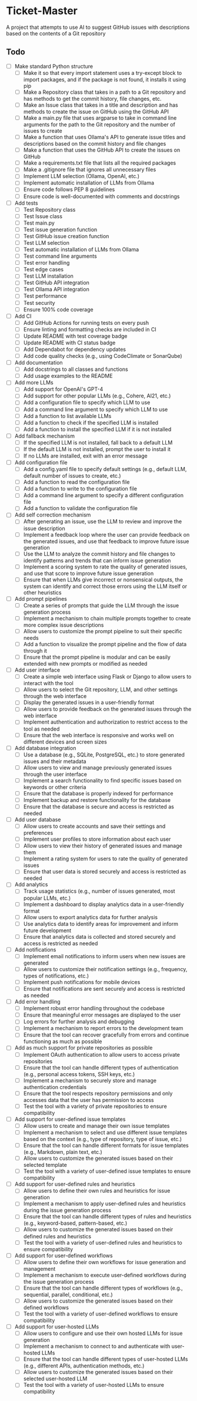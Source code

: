# Ticket-Master

A project that attempts to use AI to suggest GitHub issues with descriptions
based on the contents of a Git repository

## Todo

- [ ] Make standard Python structure
  - [ ] Make it so that every import statement uses a try-except block to
        import packages, and if the package is not found, it installs it using
        pip
  - [ ] Make a Repository class that takes in a path to a Git repository and
        has methods to get the commit history, file changes, etc.
  - [ ] Make an Issue class that takes in a title and description and has
        methods to create the issue on GitHub using the GitHub API
  - [ ] Make a main.py file that uses argparse to take in command line
        arguments for the path to the Git repository and the number of issues to
        create
  - [ ] Make a function that uses Ollama's API to generate issue titles and
        descriptions based on the commit history and file changes
  - [ ] Make a function that uses the GitHub API to create the issues on GitHub
  - [ ] Make a requirements.txt file that lists all the required packages
  - [ ] Make a .gitignore file that ignores all unnecessary files
  - [ ] Implement LLM selection (Ollama, OpenAI, etc.)
  - [ ] Implement automatic installation of LLMs from Ollama
  - [ ] Ensure code follows PEP 8 guidelines
  - [ ] Ensure code is well-documented with comments and docstrings

- [ ] Add tests
  - [ ] Test Repository class
  - [ ] Test Issue class
  - [ ] Test main.py
  - [ ] Test issue generation function
  - [ ] Test GitHub issue creation function
  - [ ] Test LLM selection
  - [ ] Test automatic installation of LLMs from Ollama
  - [ ] Test command line arguments
  - [ ] Test error handling
  - [ ] Test edge cases
  - [ ] Test LLM installation
  - [ ] Test GitHub API integration
  - [ ] Test Ollama API integration
  - [ ] Test performance
  - [ ] Test security
  - [ ] Ensure 100% code coverage

- [ ] Add CI
  - [ ] Add GitHub Actions for running tests on every push
  - [ ] Ensure linting and formatting checks are included in CI
  - [ ] Update README with test coverage badge
  - [ ] Update README with CI status badge
  - [ ] Add Dependabot for dependency updates
  - [ ] Add code quality checks (e.g., using CodeClimate or SonarQube)

- [ ] Add documentation
  - [ ] Add docstrings to all classes and functions
  - [ ] Add usage examples to the README

- [ ] Add more LLMs
  - [ ] Add support for OpenAI's GPT-4
  - [ ] Add support for other popular LLMs (e.g., Cohere, AI21, etc.)
  - [ ] Add a configuration file to specify which LLM to use
  - [ ] Add a command line argument to specify which LLM to use
  - [ ] Add a function to list available LLMs
  - [ ] Add a function to check if the specified LLM is installed
  - [ ] Add a function to install the specified LLM if it is not installed

- [ ] Add fallback mechanism
  - [ ] If the specified LLM is not installed, fall back to a default LLM
  - [ ] If the default LLM is not installed, prompt the user to install it
  - [ ] If no LLMs are installed, exit with an error message

- [ ] Add configuration file
  - [ ] Add a config.yaml file to specify default settings (e.g., default LLM,
        default number of issues to create, etc.)
  - [ ] Add a function to read the configuration file
  - [ ] Add a function to write to the configuration file
  - [ ] Add a command line argument to specify a different configuration file
  - [ ] Add a function to validate the configuration file

- [ ] Add self correction mechanism
  - [ ] After generating an issue, use the LLM to review and improve the issue
        description
  - [ ] Implement a feedback loop where the user can provide feedback on the
        generated issues, and use that feedback to improve future issue
        generation
  - [ ] Use the LLM to analyze the commit history and file changes to identify
        patterns and trends that can inform issue generation
  - [ ] Implement a scoring system to rate the quality of generated issues, and
        use that score to improve future issue generation
  - [ ] Ensure that when LLMs give incorrect or nonsensical outputs, the system
        can identify and correct those errors using the LLM itself or other
        heuristics

- [ ] Add prompt pipelines
  - [ ] Create a series of prompts that guide the LLM through the issue
        generation process
  - [ ] Implement a mechanism to chain multiple prompts together to create more
        complex issue descriptions
  - [ ] Allow users to customize the prompt pipeline to suit their specific
        needs
  - [ ] Add a function to visualize the prompt pipeline and the flow of data
        through it
  - [ ] Ensure that the prompt pipeline is modular and can be easily extended
        with new prompts or modified as needed

- [ ] Add user interface
  - [ ] Create a simple web interface using Flask or Django to allow users to
        interact with the tool
  - [ ] Allow users to select the Git repository, LLM, and other settings
        through the web interface
  - [ ] Display the generated issues in a user-friendly format
  - [ ] Allow users to provide feedback on the generated issues through the web
        interface
  - [ ] Implement authentication and authorization to restrict access to the
        tool as needed
  - [ ] Ensure that the web interface is responsive and works well on different
        devices and screen sizes

- [ ] Add database integration
  - [ ] Use a database (e.g., SQLite, PostgreSQL, etc.) to store generated
        issues and their metadata
  - [ ] Allow users to view and manage previously generated issues through the
        user interface
  - [ ] Implement a search functionality to find specific issues based on
        keywords or other criteria
  - [ ] Ensure that the database is properly indexed for performance
  - [ ] Implement backup and restore functionality for the database
  - [ ] Ensure that the database is secure and access is restricted as needed

- [ ] Add user database
  - [ ] Allow users to create accounts and save their settings and preferences
  - [ ] Implement user profiles to store information about each user
  - [ ] Allow users to view their history of generated issues and manage them
  - [ ] Implement a rating system for users to rate the quality of generated
        issues
  - [ ] Ensure that user data is stored securely and access is restricted as
        needed

- [ ] Add analytics
  - [ ] Track usage statistics (e.g., number of issues generated, most popular
        LLMs, etc.)
  - [ ] Implement a dashboard to display analytics data in a user-friendly
        format
  - [ ] Allow users to export analytics data for further analysis
  - [ ] Use analytics data to identify areas for improvement and inform future
        development
  - [ ] Ensure that analytics data is collected and stored securely and access
        is restricted as needed

- [ ] Add notifications
  - [ ] Implement email notifications to inform users when new issues are
        generated
  - [ ] Allow users to customize their notification settings (e.g., frequency,
        types of notifications, etc.)
  - [ ] Implement push notifications for mobile devices
  - [ ] Ensure that notifications are sent securely and access is restricted as
        needed

- [ ] Add error handling
  - [ ] Implement robust error handling throughout the codebase
  - [ ] Ensure that meaningful error messages are displayed to the user
  - [ ] Log errors for further analysis and debugging
  - [ ] Implement a mechanism to report errors to the development team
  - [ ] Ensure that the tool can recover gracefully from errors and continue
        functioning as much as possible

- [ ] Add as much support for private repositories as possible
  - [ ] Implement OAuth authentication to allow users to access private
        repositories
  - [ ] Ensure that the tool can handle different types of authentication
        (e.g., personal access tokens, SSH keys, etc.)
  - [ ] Implement a mechanism to securely store and manage authentication
        credentials
  - [ ] Ensure that the tool respects repository permissions and only accesses
        data that the user has permission to access
  - [ ] Test the tool with a variety of private repositories to ensure
        compatibility

- [ ] Add support for user-defined issue templates
  - [ ] Allow users to create and manage their own issue templates
  - [ ] Implement a mechanism to select and use different issue templates based
        on the context (e.g., type of repository, type of issue, etc.)
  - [ ] Ensure that the tool can handle different formats for issue templates
        (e.g., Markdown, plain text, etc.)
  - [ ] Allow users to customize the generated issues based on their selected
        template
  - [ ] Test the tool with a variety of user-defined issue templates to ensure
        compatibility

- [ ] Add support for user-defined rules and heuristics
  - [ ] Allow users to define their own rules and heuristics for issue
        generation
  - [ ] Implement a mechanism to apply user-defined rules and heuristics during
        the issue generation process
  - [ ] Ensure that the tool can handle different types of rules and heuristics
        (e.g., keyword-based, pattern-based, etc.)
  - [ ] Allow users to customize the generated issues based on their defined
        rules and heuristics
  - [ ] Test the tool with a variety of user-defined rules and heuristics to
        ensure compatibility

- [ ] Add support for user-defined workflows
  - [ ] Allow users to define their own workflows for issue generation and
        management
  - [ ] Implement a mechanism to execute user-defined workflows during the
        issue generation process
  - [ ] Ensure that the tool can handle different types of workflows (e.g.,
        sequential, parallel, conditional, etc.)
  - [ ] Allow users to customize the generated issues based on their defined
        workflows
  - [ ] Test the tool with a variety of user-defined workflows to ensure
        compatibility

- [ ] Add support for user-hosted LLMs
  - [ ] Allow users to configure and use their own hosted LLMs for issue
        generation
  - [ ] Implement a mechanism to connect to and authenticate with user-hosted
        LLMs
  - [ ] Ensure that the tool can handle different types of user-hosted LLMs
        (e.g., different APIs, authentication methods, etc.)
  - [ ] Allow users to customize the generated issues based on their selected
        user-hosted LLM
  - [ ] Test the tool with a variety of user-hosted LLMs to ensure
        compatibility
